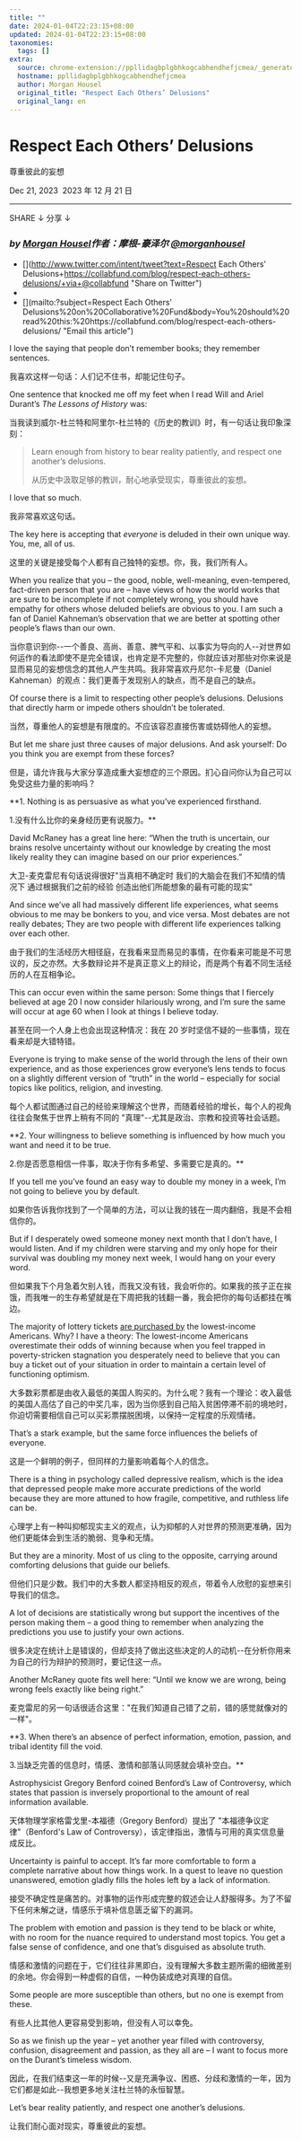 ```yaml
---
title: ""
date: 2024-01-04T22:23:15+08:00
updated: 2024-01-04T22:23:15+08:00
taxonomies:
  tags: []
extra:
  source: chrome-extension://ppllidagbplgbhkogcabhendhefjcmea/_generated_background_page.html
  hostname: ppllidagbplgbhkogcabhendhefjcmea
  author: Morgan Housel
  original_title: "Respect Each Others’ Delusions"
  original_lang: en
---
```


# Respect Each Others’ Delusions  

尊重彼此的妄想

Dec 21, 2023  2023 年 12 月 21 日

___

SHARE ↓ 分享 ↓

### _by [Morgan Housel](chrome-extension://ppllidagbplgbhkogcabhendhefjcmea/blog/authors/morgan/)作者：摩根-豪泽尔 [@morganhousel](https://www.twitter.com/morganhousel)_

-   [](http://www.twitter.com/intent/tweet?text=Respect Each Others' Delusions+https://collabfund.com/blog/respect-each-others-delusions/+via+@collabfund "Share on Twitter")
-   [](https://www.facebook.com/sharer/sharer.php?u=https://collabfund.com/blog/respect-each-others-delusions/ "Share on Facebook")
-   [](mailto:?subject=Respect Each Others' Delusions%20on%20Collaborative%20Fund&body=You%20should%20read%20this:%20https://collabfund.com/blog/respect-each-others-delusions/ "Email this article")

I love the saying that people don’t remember books; they remember sentences.  

我喜欢这样一句话：人们记不住书，却能记住句子。

One sentence that knocked me off my feet when I read Will and Ariel Durant’s _The Lessons of History_ was:  

当我读到威尔-杜兰特和阿里尔-杜兰特的《历史的教训》时，有一句话让我印象深刻：

> Learn enough from history to bear reality patiently, and respect one another’s delusions.  
> 
> 从历史中汲取足够的教训，耐心地承受现实，尊重彼此的妄想。

I love that so much.  

我非常喜欢这句话。

The key here is accepting that _everyone_ is deluded in their own unique way. You, me, all of us.  

这里的关键是接受每个人都有自己独特的妄想。你，我，我们所有人。

When you realize that you – the good, noble, well-meaning, even-tempered, fact-driven person that you are – have views of how the world works that are sure to be incomplete if not completely wrong, you should have empathy for others whose deluded beliefs are obvious to you. I am such a fan of Daniel Kahneman’s observation that we are better at spotting other people’s flaws than our own.  

当你意识到你--一个善良、高尚、善意、脾气平和、以事实为导向的人--对世界如何运作的看法即使不是完全错误，也肯定是不完整的，你就应该对那些对你来说是显而易见的妄想信念的其他人产生共鸣。我非常喜欢丹尼尔-卡尼曼（Daniel Kahneman）的观点：我们更善于发现别人的缺点，而不是自己的缺点。

Of course there is a limit to respecting other people’s delusions. Delusions that directly harm or impede others shouldn’t be tolerated.  

当然，尊重他人的妄想是有限度的。不应该容忍直接伤害或妨碍他人的妄想。

But let me share just three causes of major delusions. And ask yourself: Do you think you are exempt from these forces?  

但是，请允许我与大家分享造成重大妄想症的三个原因。扪心自问你认为自己可以免受这些力量的影响吗？

**1\. Nothing is as persuasive as what you’ve experienced firsthand.  

1.没有什么比你的亲身经历更有说服力。**

David McRaney has a great line here: “When the truth is uncertain, our brains resolve uncertainty without our knowledge by creating the most likely reality they can imagine based on our prior experiences.”  

大卫-麦克雷尼有句话说得很好"当真相不确定时 我们的大脑会在我们不知情的情况下 通过根据我们之前的经验 创造出他们所能想象的最有可能的现实"

And since we’ve all had massively different life experiences, what seems obvious to me may be bonkers to you, and vice versa. Most debates are not really debates; They are two people with different life experiences talking over each other.  

由于我们的生活经历大相径庭，在我看来显而易见的事情，在你看来可能是不可思议的，反之亦然。大多数辩论并不是真正意义上的辩论，而是两个有着不同生活经历的人在互相争论。

This can occur even within the same person: Some things that I fiercely believed at age 20 I now consider hilariously wrong, and I’m sure the same will occur at age 60 when I look at things I believe today.  

甚至在同一个人身上也会出现这种情况：我在 20 岁时坚信不疑的一些事情，现在看来却是大错特错。

Everyone is trying to make sense of the world through the lens of their own experience, and as those experiences grow everyone’s lens tends to focus on a slightly different version of “truth” in the world – especially for social topics like politics, religion, and investing.  

每个人都试图通过自己的经验来理解这个世界，而随着经验的增长，每个人的视角往往会聚焦于世界上稍有不同的 "真理"--尤其是政治、宗教和投资等社会话题。

**2\. Your willingness to believe something is influenced by how much you want and need it to be true.  

2.你是否愿意相信一件事，取决于你有多希望、多需要它是真的。**

If you tell me you’ve found an easy way to double my money in a week, I’m not going to believe you by default.  

如果你告诉我你找到了一个简单的方法，可以让我的钱在一周内翻倍，我是不会相信你的。

But if I desperately owed someone money next month that I don’t have, I would listen. And if my children were starving and my only hope for their survival was doubling my money next week, I would hang on your every word.  

但如果我下个月急着欠别人钱，而我又没有钱，我会听你的。如果我的孩子正在挨饿，而我唯一的生存希望就是在下周把我的钱翻一番，我会把你的每句话都挂在嘴边。

The majority of lottery tickets [are purchased by](https://collabfund.com/blog/no-one-is-crazy/) the lowest-income Americans. Why? I have a theory: The lowest-income Americans overestimate their odds of winning because when you feel trapped in poverty-stricken stagnation you desperately need to believe that you can buy a ticket out of your situation in order to maintain a certain level of functioning optimism.  

大多数彩票都是由收入最低的美国人购买的。为什么呢？我有一个理论：收入最低的美国人高估了自己的中奖几率，因为当你感到自己陷入贫困停滞不前的境地时，你迫切需要相信自己可以买彩票摆脱困境，以保持一定程度的乐观情绪。

That’s a stark example, but the same force influences the beliefs of everyone.  

这是一个鲜明的例子，但同样的力量影响着每个人的信念。

There is a thing in psychology called depressive realism, which is the idea that depressed people make more accurate predictions of the world because they are more attuned to how fragile, competitive, and ruthless life can be.  

心理学上有一种叫抑郁现实主义的观点，认为抑郁的人对世界的预测更准确，因为他们更能体会到生活的脆弱、竞争和无情。

But they are a minority. Most of us cling to the opposite, carrying around comforting delusions that guide our beliefs.  

但他们只是少数。我们中的大多数人都坚持相反的观点，带着令人欣慰的妄想来引导我们的信念。

A lot of decisions are statistically wrong but support the incentives of the person making them – a good thing to remember when analyzing the predictions you use to justify your own actions.  

很多决定在统计上是错误的，但却支持了做出这些决定的人的动机--在分析你用来为自己的行为辩护的预测时，要记住这一点。

Another McRaney quote fits well here: “Until we know we are wrong, being wrong feels exactly like being right.”  

麦克雷尼的另一句话很适合这里："在我们知道自己错了之前，错的感觉就像对的一样"。

**3\. When there’s an absence of perfect information, emotion, passion, and tribal identity fill the void.  

3.当缺乏完善的信息时，情感、激情和部落认同感就会填补空白。**

Astrophysicist Gregory Benford coined Benford’s Law of Controversy, which states that passion is inversely proportional to the amount of real information available.  

天体物理学家格雷戈里-本福德（Gregory Benford）提出了 "本福德争议定律"（Benford's Law of Controversy），该定律指出，激情与可用的真实信息量成反比。

Uncertainty is painful to accept. It’s far more comfortable to form a complete narrative about how things work. In a quest to leave no question unanswered, emotion gladly fills the holes left by a lack of information.  

接受不确定性是痛苦的。对事物的运作形成完整的叙述会让人舒服得多。为了不留下任何未解之谜，情感乐于填补信息匮乏留下的漏洞。

The problem with emotion and passion is they tend to be black or white, with no room for the nuance required to understand most topics. You get a false sense of confidence, and one that’s disguised as absolute truth.  

情感和激情的问题在于，它们往往非黑即白，没有理解大多数主题所需的细微差别的余地。你会得到一种虚假的自信，一种伪装成绝对真理的自信。

Some people are more susceptible than others, but no one is exempt from these.  

有些人比其他人更容易受到影响，但没有人可以幸免。

So as we finish up the year – yet another year filled with controversy, confusion, disagreement and passion, as they all are – I want to focus more on the Durant’s timeless wisdom.  

因此，在我们结束这一年的时候--又是充满争议、困惑、分歧和激情的一年，因为它们都是如此--我想更多地关注杜兰特的永恒智慧。

Let’s bear reality patiently, and respect one another’s delusions.  

让我们耐心面对现实，尊重彼此的妄想。
